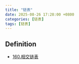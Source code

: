 ```yaml
---
title: "链表"
date: 2025-08-26 17:28:00 +0800
categories: [链表]
tags: [链表]
---
```


## Definition


- [160.相交链表](https://leetcode.cn/problems/intersection-of-two-linked-lists/description/)
